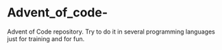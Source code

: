 # Advent_of_code-
Advent of Code repository. Try to do it in several programming languages just for training and for fun.
